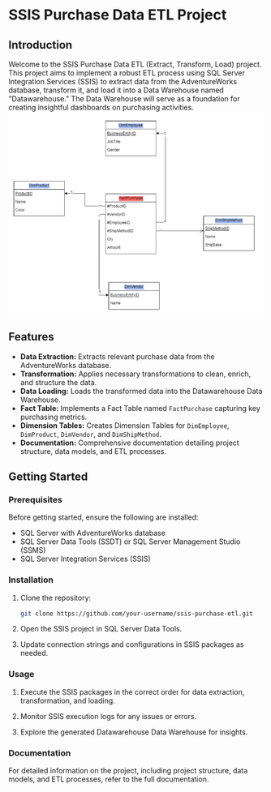 # SSIS Purchase Data ETL Project

## Introduction

Welcome to the SSIS Purchase Data ETL (Extract, Transform, Load) project. This project aims to implement a robust ETL process using SQL Server Integration Services (SSIS) to extract data from the AdventureWorks database, transform it, and load it into a Data Warehouse named "Datawarehouse." The Data Warehouse will serve as a foundation for creating insightful dashboards on purchasing activities.
![project scheme](https://github.com/Sahar-dev/SSIS/blob/main/images/Star.PNG)

## Features

- **Data Extraction:** Extracts relevant purchase data from the AdventureWorks database.
- **Transformation:** Applies necessary transformations to clean, enrich, and structure the data.
- **Data Loading:** Loads the transformed data into the Datawarehouse Data Warehouse.
- **Fact Table:** Implements a Fact Table named `FactPurchase` capturing key purchasing metrics.
- **Dimension Tables:** Creates Dimension Tables for `DimEmployee`, `DimProduct`, `DimVendor`, and `DimShipMethod`.
- **Documentation:** Comprehensive documentation detailing project structure, data models, and ETL processes.

## Getting Started

### Prerequisites

Before getting started, ensure the following are installed:

- SQL Server with AdventureWorks database
- SQL Server Data Tools (SSDT) or SQL Server Management Studio (SSMS)
- SQL Server Integration Services (SSIS)

### Installation

1. Clone the repository:

   ```bash
   git clone https://github.com/your-username/ssis-purchase-etl.git
2. Open the SSIS project in SQL Server Data Tools.

3. Update connection strings and configurations in SSIS packages as needed.
### Usage
1. Execute the SSIS packages in the correct order for data extraction, transformation, and loading.

2. Monitor SSIS execution logs for any issues or errors.

3. Explore the generated Datawarehouse Data Warehouse for insights.

### Documentation
For detailed information on the project, including project structure, data models, and ETL processes, refer to the full documentation.
